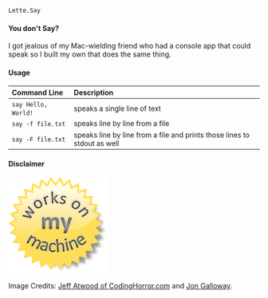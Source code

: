 `Lette.Say`

#### You don't Say? ####

I got jealous of my Mac-wielding friend who had a console app that could speak so I built my own that does the same thing.

#### Usage ####

| Command Line        | Description
|:------------------- |:----------------------------
| `say Hello, World!` | speaks a single line of text
| `say -f file.txt`   | speaks line by line from a file
| `say -F file.txt`   | speaks line by line from a file and prints those lines to stdout as well

#### Disclaimer ####

![Works on my machine](worksonmymachine.png)

Image Credits: [Jeff Atwood of CodingHorror.com](http://www.codinghorror.com/blog/2007/03/the-works-on-my-machine-certification-program.html) and [Jon Galloway](http://weblogs.asp.net/jgalloway).
